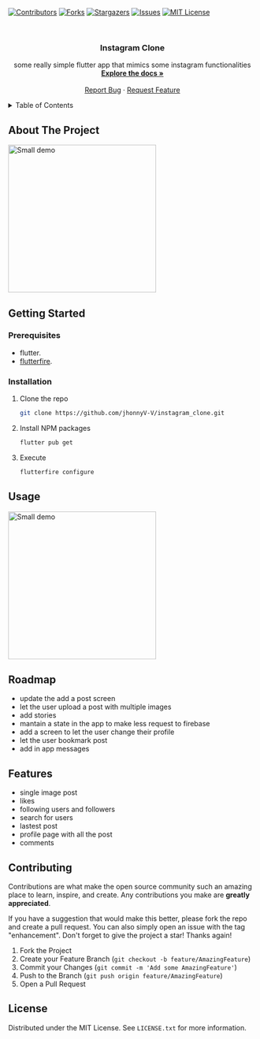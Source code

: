 <!--
*** Thanks for checking out the Best-README-Template. If you have a suggestion
*** that would make this better, please fork the repo and create a pull request
*** or simply open an issue with the tag "enhancement".
*** Don't forget to give the project a star!
*** Thanks again! Now go create something AMAZING! :D
-->



<!-- PROJECT SHIELDS -->
<!--
*** I'm using markdown "reference style" links for readability.
*** Reference links are enclosed in brackets [ ] instead of parentheses ( ).
*** See the bottom of this document for the declaration of the reference variables
*** for contributors-url, forks-url, etc. This is an optional, concise syntax you may use.
*** https://www.markdownguide.org/basic-syntax/#reference-style-links
-->
[![Contributors][contributors-shield]][contributors-url]
[![Forks][forks-shield]][forks-url]
[![Stargazers][stars-shield]][stars-url]
[![Issues][issues-shield]][issues-url]
[![MIT License][license-shield]][license-url]



<!-- PROJECT LOGO -->
<br />
<div align="center">
<h3 align="center">Instagram Clone</h3>

  <p align="center">
    some really simple flutter app that mimics some instagram functionalities
    <br />
    <a href="https://github.com/jhonnyV-V/instagram_clone"><strong>Explore the docs »</strong></a>
    <br />
    <br />
    <a href="https://github.com/jhonnyV-V/instagram_clone/issues">Report Bug</a>
    ·
    <a href="https://github.com/jhonnyV-V/instagram_clone/issues">Request Feature</a>
  </p>
</div>



<!-- TABLE OF CONTENTS -->
<details>
  <summary>Table of Contents</summary>
  <ol>
    <li>
      <a href="#about-the-project">About The Project</a>
      <ul>
        <li><a href="#built-with">Built With</a></li>
      </ul>
    </li>
    <li>
      <a href="#getting-started">Getting Started</a>
      <ul>
        <li><a href="#prerequisites">Prerequisites</a></li>
        <li><a href="#installation">Installation</a></li>
      </ul>
    </li>
    <li><a href="#usage">Usage</a></li>
    <li><a href="#roadmap">Roadmap</a></li>
    <li><a href="#contributing">Contributing</a></li>
    <li><a href="#license">License</a></li>
  </ol>
</details>



<!-- ABOUT THE PROJECT -->
## About The Project

<image src="assets/Screenshot.png" alt="Small demo" width=300>


<!-- GETTING STARTED -->
## Getting Started

### Prerequisites

- flutter.
- [flutterfire](https://firebase.google.com/docs/flutter/setup?hl=es-419&platform=android#install-cli-tools).

### Installation

1. Clone the repo
   ```sh
   git clone https://github.com/jhonnyV-V/instagram_clone.git
   ```
3. Install NPM packages
   ```sh
   flutter pub get
   ```
4. Execute
   ```sh
   flutterfire configure
   ```




<!-- USAGE EXAMPLES -->
## Usage
<image src="assets/instagram_clone.gif" alt="Small demo" width=300>

<!-- ROADMAP -->
## Roadmap

- update the add a post screen
- let the user upload a post with multiple images
- add stories
- mantain a state in the app to make less request to firebase
- add a screen to let the user change their profile
- let the user bookmark post
- add in app messages

## Features

- single image post
- likes
- following users and followers
- search for users
- lastest post
- profile page with all the post
- comments

<!-- CONTRIBUTING -->
## Contributing

Contributions are what make the open source community such an amazing place to learn, inspire, and create. Any contributions you make are **greatly appreciated**.

If you have a suggestion that would make this better, please fork the repo and create a pull request. You can also simply open an issue with the tag "enhancement".
Don't forget to give the project a star! Thanks again!

1. Fork the Project
2. Create your Feature Branch (`git checkout -b feature/AmazingFeature`)
3. Commit your Changes (`git commit -m 'Add some AmazingFeature'`)
4. Push to the Branch (`git push origin feature/AmazingFeature`)
5. Open a Pull Request


<!-- LICENSE -->
## License

Distributed under the MIT License. See `LICENSE.txt` for more information.

<!-- MARKDOWN LINKS & IMAGES -->
<!-- https://www.markdownguide.org/basic-syntax/#reference-style-links -->
[contributors-shield]: https://img.shields.io/github/contributors/jhonnyV-V/instagram_clone.svg?style=for-the-badge
[contributors-url]: https://github.com/jhonnyV-V/instagram_clone/graphs/contributors
[forks-shield]: https://img.shields.io/github/forks/jhonnyV-V/instagram_clone.svg?style=for-the-badge
[forks-url]: https://github.com/jhonnyV-V/instagram_clone/network/members
[stars-shield]: https://img.shields.io/github/stars/jhonnyV-V/instagram_clone.svg?style=for-the-badge
[stars-url]: https://github.com/jhonnyV-V/instagram_clone/stargazers
[issues-shield]: https://img.shields.io/github/issues/jhonnyV-V/instagram_clone.svg?style=for-the-badge
[issues-url]: https://github.com/jhonnyV-V/instagram_clone/issues
[license-shield]: https://img.shields.io/github/license/jhonnyV-V/instagram_clone.svg?style=for-the-badge
[license-url]: https://github.com/jhonnyV-V/instagram_clone/blob/master/LICENSE.txt
